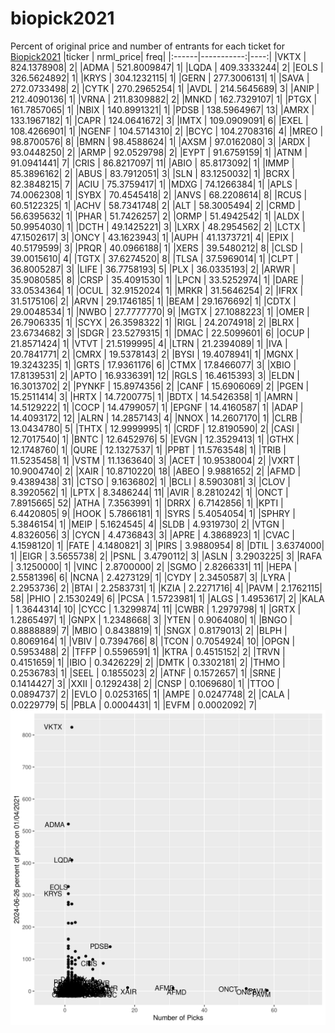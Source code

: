 # biopick2021
Percent of original price and number of entrants for each ticket for [Biopick2021](https://twitter.com/hashtag/Biopick2021)
|ticker |  nrml_price| freq|
|:------|-----------:|----:|
|VKTX   | 824.1378908|    2|
|ADMA   | 521.8009847|    1|
|LQDA   | 409.3333244|    2|
|EOLS   | 326.5624892|    1|
|KRYS   | 304.1232115|    1|
|GERN   | 277.3006131|    1|
|SAVA   | 272.0733498|    2|
|CYTK   | 270.2965254|    1|
|AVDL   | 214.5645689|    3|
|ANIP   | 212.4090136|    1|
|VRNA   | 211.8309882|    2|
|MNKD   | 162.7329107|    1|
|PTGX   | 161.7857065|    1|
|NBIX   | 140.8991321|    1|
|PDSB   | 138.5964967|   13|
|AMRX   | 133.1967182|    1|
|CAPR   | 124.0641672|    3|
|IMTX   | 109.0909091|    6|
|EXEL   | 108.4266901|    1|
|NGENF  | 104.5714310|    2|
|BCYC   | 104.2708316|    4|
|MREO   |  98.8700576|    8|
|BMRN   |  98.4588624|    1|
|AXSM   |  97.0162080|    3|
|ARDX   |  93.0448250|    2|
|ARMP   |  92.0529798|    2|
|EYPT   |  91.6759159|    1|
|ATNM   |  91.0941441|    7|
|CRIS   |  86.8217097|   11|
|ABIO   |  85.8173092|    1|
|IMMP   |  85.3896162|    2|
|ABUS   |  83.7912051|    3|
|SLN    |  83.1250032|    1|
|BCRX   |  82.3848215|    7|
|ACIU   |  75.3759417|    1|
|MDXG   |  74.1266384|    1|
|APLS   |  74.0062308|    1|
|SYBX   |  70.4545418|    2|
|ANVS   |  68.2208614|    8|
|RCUS   |  60.5122325|    1|
|ACHV   |  58.7341748|    2|
|ALT    |  58.3005494|    2|
|CRMD   |  56.6395632|    1|
|PHAR   |  51.7426257|    2|
|ORMP   |  51.4942542|    1|
|ALDX   |  50.9954030|    1|
|DCTH   |  49.1425221|    3|
|LXRX   |  48.2954562|    2|
|LCTX   |  47.1502617|    3|
|ONCY   |  43.1623943|    1|
|AUPH   |  41.1373721|    4|
|EPIX   |  40.5179599|    3|
|PRQR   |  40.0966188|    1|
|XERS   |  39.5480212|    8|
|CLSD   |  39.0015610|    4|
|TGTX   |  37.6274520|    8|
|TLSA   |  37.5969014|    1|
|CLPT   |  36.8005287|    3|
|LIFE   |  36.7758193|    5|
|PLX    |  36.0335193|    2|
|ARWR   |  35.9080585|    8|
|CRSP   |  35.4091530|    1|
|LPCN   |  33.5252974|    1|
|DARE   |  33.0534364|    1|
|OCUL   |  32.9152024|    1|
|MRKR   |  31.5646254|    2|
|IFRX   |  31.5175106|    2|
|ARVN   |  29.1746185|    1|
|BEAM   |  29.1676692|    1|
|CDTX   |  29.0048534|    1|
|NWBO   |  27.7777770|    9|
|MGTX   |  27.1088223|    1|
|OMER   |  26.7906335|    1|
|SCYX   |  26.3598322|    1|
|RIGL   |  24.2074918|    2|
|BLRX   |  23.6734682|    3|
|SDGR   |  23.5279315|    1|
|DMAC   |  22.5099601|    6|
|OCUP   |  21.8571424|    1|
|VTVT   |  21.5199995|    4|
|LTRN   |  21.2394089|    1|
|IVA    |  20.7841771|    2|
|CMRX   |  19.5378143|    2|
|BYSI   |  19.4078941|    1|
|MGNX   |  19.3243235|    1|
|GRTS   |  17.9361176|    6|
|CTMX   |  17.8466077|    3|
|XBIO   |  17.8139531|    2|
|APTO   |  16.9336391|   12|
|RGLS   |  16.4615393|    3|
|ELDN   |  16.3013702|    2|
|PYNKF  |  15.8974356|    2|
|CANF   |  15.6906069|    2|
|PGEN   |  15.2511414|    3|
|HRTX   |  14.7200775|    1|
|BDTX   |  14.5426358|    1|
|AMRN   |  14.5129222|    1|
|COCP   |  14.4799057|    1|
|EPGNF  |  14.4160587|    1|
|ADAP   |  14.4093172|   12|
|ALRN   |  14.2857143|    4|
|NNOX   |  14.2607170|    1|
|CLRB   |  13.0434780|    5|
|THTX   |  12.9999995|    1|
|CRDF   |  12.8190590|    2|
|CASI   |  12.7017540|    1|
|BNTC   |  12.6452976|    5|
|EVGN   |  12.3529413|    1|
|GTHX   |  12.1748760|    1|
|QURE   |  12.1327537|    1|
|PPBT   |  11.5763548|    1|
|TRIB   |  11.5235458|    1|
|VSTM   |  11.1363640|    3|
|ACET   |  10.9538004|    2|
|VXRT   |  10.9004740|    2|
|XAIR   |  10.8710220|   18|
|ABEO   |   9.9881652|    2|
|AFMD   |   9.4389438|   31|
|CTSO   |   9.1636802|    1|
|BCLI   |   8.5903081|    3|
|CLOV   |   8.3920562|    1|
|LPTX   |   8.3486244|   11|
|AVIR   |   8.2810242|    1|
|ONCT   |   7.8915665|   52|
|ATHA   |   7.3563991|    1|
|DRRX   |   6.7142856|    1|
|KPTI   |   6.4420805|    9|
|HOOK   |   5.7866181|    1|
|SYRS   |   5.4054054|    1|
|SPHRY  |   5.3846154|    1|
|MEIP   |   5.1624545|    4|
|SLDB   |   4.9319730|    2|
|VTGN   |   4.8326056|    3|
|CYCN   |   4.4736843|    3|
|APRE   |   4.3868923|    1|
|CVAC   |   4.1598120|    1|
|FATE   |   4.1480821|    3|
|PIRS   |   3.9880954|    8|
|DTIL   |   3.6374000|    1|
|EIGR   |   3.5655738|    2|
|PSNL   |   3.4790112|    3|
|ASLN   |   3.2903225|    3|
|RAFA   |   3.1250000|    1|
|VINC   |   2.8700000|    2|
|SGMO   |   2.8266331|   11|
|HEPA   |   2.5581396|    6|
|NCNA   |   2.4273129|    1|
|CYDY   |   2.3450587|    3|
|LYRA   |   2.2953736|    2|
|BTAI   |   2.2583731|    1|
|KZIA   |   2.2271716|    4|
|PAVM   |   2.1762115|   58|
|PHIO   |   2.1530249|    6|
|PCSA   |   1.5723981|    1|
|ALGS   |   1.4953617|    2|
|KALA   |   1.3644314|   10|
|CYCC   |   1.3299874|   11|
|CWBR   |   1.2979798|    1|
|GRTX   |   1.2865497|    1|
|GNPX   |   1.2348668|    3|
|YTEN   |   0.9064080|    1|
|BNGO   |   0.8888889|    7|
|MBIO   |   0.8438819|    1|
|SNGX   |   0.8179013|    2|
|BLPH   |   0.8069164|    1|
|VBIV   |   0.7394766|    8|
|TCON   |   0.7054924|   10|
|OPGN   |   0.5953488|    2|
|TFFP   |   0.5596591|    1|
|KTRA   |   0.4515152|    2|
|TRVN   |   0.4151659|    1|
|IBIO   |   0.3426229|    2|
|DMTK   |   0.3302181|    2|
|THMO   |   0.2536783|    1|
|SEEL   |   0.1855023|    2|
|ATNF   |   0.1572657|    1|
|SRNE   |   0.1414427|    3|
|XXII   |   0.1292438|    2|
|CNSP   |   0.1069680|    1|
|TTOO   |   0.0894737|    2|
|EVLO   |   0.0253165|    1|
|AMPE   |   0.0247748|    2|
|CALA   |   0.0229779|    5|
|PBLA   |   0.0004431|    1|
|EVFM   |   0.0002092|    7|
![retvspicks](biopicks.png?raw=true)
